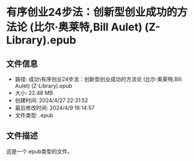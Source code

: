 ﻿# 有序创业24步法：创新型创业成功的方法论 (比尔·奥莱特,Bill Aulet) (Z-Library).epub

## 文件信息
- 路径: 成功\有序创业24步法：创新型创业成功的方法论 (比尔·奥莱特,Bill Aulet) (Z-Library).epub
- 大小: 22.48 MB
- 创建时间: 2024/4/27 22:31:52
- 最后修改时间: 2024/4/9 16:14:57
- 文件类型: .epub

## 文件描述
这是一个.epub类型的文件。


